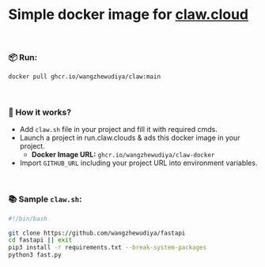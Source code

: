 # Simple docker image for [claw.cloud](https://run.claw.cloud)

<br>

### 📦 Run:
```sh
docker pull ghcr.io/wangzhewudiya/claw:main
```

<br>

### 🚀 How it works?
- Add `claw.sh` file in your project and fill it with required cmds.
- Launch a project in run.claw.clouds & ads this docker image in your project.
  - **Docker Image URL:** `ghcr.io/wangzhewudiya/claw-docker`
- Import `GITHUB_URL` including your project URL into environment variables.

<br>

### 📚 Sample `claw.sh`:
```sh
#!/bin/bash

git clone https://github.com/wangzhewudiya/fastapi
cd fastapi || exit
pip3 install -r requirements.txt --break-system-packages
python3 fast.py

```
